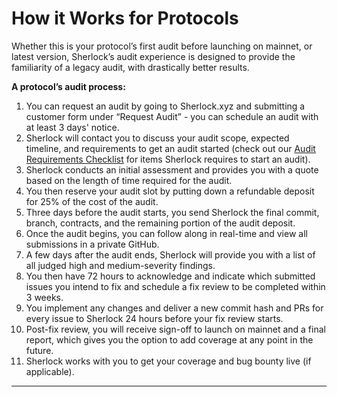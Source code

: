 # How it Works for Protocols

Whether this is your protocol’s first audit before launching on mainnet, or latest version, Sherlock’s audit experience is designed to provide the familiarity of a legacy audit, with drastically better results.&#x20;

**A protocol’s audit process:**

1. You can request an audit by going to Sherlock.xyz and submitting a customer form under “Request Audit” - you can schedule an audit with at least 3 days' notice.
2. Sherlock will contact you to discuss your audit scope, expected timeline, and requirements to get an audit started (check out our [Audit Requirements Checklist](https://docs.google.com/document/d/10\_t7Kt814Otp-FMFK8mvCsxb3tX3wyu1Z9V4nhZxTY8/edit?usp=sharing) for items Sherlock requires to start an audit).
3. Sherlock conducts an initial assessment and provides you with a quote based on the length of time required for the audit.
4. You then reserve your audit slot by putting down a refundable deposit for 25% of the cost of the audit.
5. Three days before the audit starts, you send Sherlock the final commit, branch, contracts, and the remaining portion of the audit deposit.
6. Once the audit begins, you can follow along in real-time and view all submissions in a private GitHub.
7. A few days after the audit ends, Sherlock will provide you with a list of all judged high and medium-severity findings.
8. You then have 72 hours to acknowledge and indicate which submitted issues you intend to fix and schedule a fix review to be completed within 3 weeks.
9. You implement any changes and deliver a new commit hash and PRs for every issue to Sherlock 24 hours before your fix review starts.
10. Post-fix review, you will receive sign-off to launch on mainnet and a final report, which gives you the option to add coverage at any point in the future.
11. Sherlock works with you to get your coverage and bug bounty live (if applicable).

****
